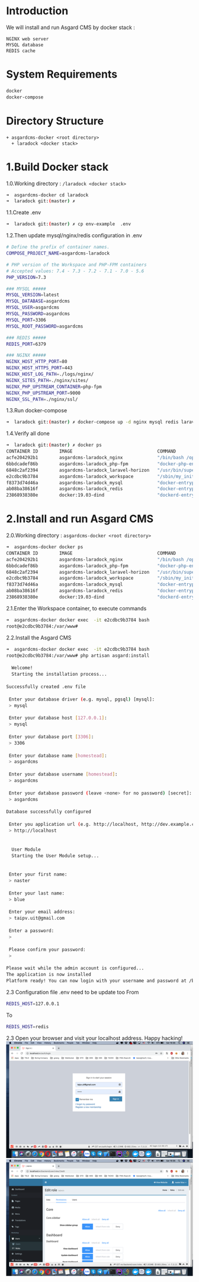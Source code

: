 Introduction
============
We will install and run Asgard CMS by docker stack :
```text
NGINX web server
MYSQL database
REDIS cache

```
System Requirements
===================
```bash
docker
docker-compose
```

Directory Structure
===================
```text
+ asgardcms-docker <root directory>
  + laradock <docker stack>
```

1.Build Docker stack
====================
1.0.Working directory : `/laradock <docker stack>`
```bash
➜  asgardcms-docker cd laradock 
➜  laradock git:(master) ✗ 
```

1.1.Create .env
```bash
➜  laradock git:(master) ✗ cp env-example  .env
```
1.2.Then update mysql/nginx/redis configuration in .env
```bash
# Define the prefix of container names.
COMPOSE_PROJECT_NAME=asgardcms-laradock
```

```bash
# PHP version of the Workspace and PHP-FPM containers
# Accepted values: 7.4 - 7.3 - 7.2 - 7.1 - 7.0 - 5.6
PHP_VERSION=7.3
```

```bash
### MYSQL #####
MYSQL_VERSION=latest
MYSQL_DATABASE=asgardcms
MYSQL_USER=asgardcms
MYSQL_PASSWORD=asgardcms
MYSQL_PORT=3306
MYSQL_ROOT_PASSWORD=asgardcms

```
```bash
### REDIS #####
REDIS_PORT=6379

```
```bash
### NGINX #####
NGINX_HOST_HTTP_PORT=80
NGINX_HOST_HTTPS_PORT=443
NGINX_HOST_LOG_PATH=./logs/nginx/
NGINX_SITES_PATH=./nginx/sites/
NGINX_PHP_UPSTREAM_CONTAINER=php-fpm
NGINX_PHP_UPSTREAM_PORT=9000
NGINX_SSL_PATH=./nginx/ssl/

```

1.3.Run docker-compose
```bash
➜  laradock git:(master) ✗ docker-compose up -d nginx mysql redis laravel-horizon
```

1.4.Verify all done
```bash
➜  laradock git:(master) ✗ docker ps
CONTAINER ID        IMAGE                                COMMAND                  CREATED             STATUS              PORTS                                 NAMES
acfe204292b1        asgardcms-laradock_nginx             "/bin/bash /opt/star…"   28 minutes ago      Up 28 minutes       81/tcp, 0.0.0.0:80->80/tcp, 443/tcp   asgardcms-laradock_nginx_1
6bbdcadef86b        asgardcms-laradock_php-fpm           "docker-php-entrypoi…"   28 minutes ago      Up 28 minutes       9000/tcp                              asgardcms-laradock_php-fpm_1
6848c2af2394        asgardcms-laradock_laravel-horizon   "/usr/bin/supervisor…"   28 minutes ago      Up 28 minutes                                             asgardcms-laradock_laravel-horizon_1
e2cdbc9b3784        asgardcms-laradock_workspace         "/sbin/my_init"          28 minutes ago      Up 28 minutes                                             asgardcms-laradock_workspace_1
f8373d74d46a        asgardcms-laradock_mysql             "docker-entrypoint.s…"   28 minutes ago      Up 28 minutes       0.0.0.0:3306->3306/tcp, 33060/tcp     asgardcms-laradock_mysql_1
ab08ba38616f        asgardcms-laradock_redis             "docker-entrypoint.s…"   28 minutes ago      Up 28 minutes       0.0.0.0:6379->6379/tcp                asgardcms-laradock_redis_1
23868938380e        docker:19.03-dind                    "dockerd-entrypoint.…"   28 minutes ago      Up 28 minutes       2375-2376/tcp                         asgardcms-laradock_docker-in-docker_1
```

2.Install and run Asgard CMS
============================
2.0.Working directory : `asgardcms-docker <root directory>`
```bash
➜  asgardcms-docker docker ps
CONTAINER ID        IMAGE                                COMMAND                  CREATED             STATUS              PORTS                                 NAMES
acfe204292b1        asgardcms-laradock_nginx             "/bin/bash /opt/star…"   28 minutes ago      Up 28 minutes       81/tcp, 0.0.0.0:80->80/tcp, 443/tcp   asgardcms-laradock_nginx_1
6bbdcadef86b        asgardcms-laradock_php-fpm           "docker-php-entrypoi…"   28 minutes ago      Up 28 minutes       9000/tcp                              asgardcms-laradock_php-fpm_1
6848c2af2394        asgardcms-laradock_laravel-horizon   "/usr/bin/supervisor…"   28 minutes ago      Up 28 minutes                                             asgardcms-laradock_laravel-horizon_1
e2cdbc9b3784        asgardcms-laradock_workspace         "/sbin/my_init"          28 minutes ago      Up 28 minutes                                             asgardcms-laradock_workspace_1
f8373d74d46a        asgardcms-laradock_mysql             "docker-entrypoint.s…"   28 minutes ago      Up 28 minutes       0.0.0.0:3306->3306/tcp, 33060/tcp     asgardcms-laradock_mysql_1
ab08ba38616f        asgardcms-laradock_redis             "docker-entrypoint.s…"   28 minutes ago      Up 28 minutes       0.0.0.0:6379->6379/tcp                asgardcms-laradock_redis_1
23868938380e        docker:19.03-dind                    "dockerd-entrypoint.…"   28 minutes ago      Up 28 minutes       2375-2376/tcp                         asgardcms-laradock_docker-in-docker_1
```
2.1.Enter the Workspace container, to execute commands
```bash
➜  asgardcms-docker docker exec  -it e2cdbc9b3784 bash
root@e2cdbc9b3784:/var/www# 
```
2.2.Install the Asgard CMS
```bash
➜  asgardcms-docker docker exec  -it e2cdbc9b3784 bash
root@e2cdbc9b3784:/var/www# php artisan asgard:install
                                        
  Welcome!                              
  Starting the installation process...  
                                        
Successfully created .env file

 Enter your database driver (e.g. mysql, pgsql) [mysql]:
 > mysql

 Enter your database host [127.0.0.1]:
 > mysql

 Enter your database port [3306]:
 > 3306

 Enter your database name [homestead]:
 > asgardcms

 Enter your database username [homestead]:
 > asgardcms

 Enter your database password (leave <none> for no password) [secret]:
 > asgardcms

Database successfully configured

 Enter you application url (e.g. http://localhost, http://dev.example.com) [http://localhost]:
 > http://localhost

                                     
  User Module                        
  Starting the User Module setup...  
                                     

 Enter your first name:
 > naster

 Enter your last name:
 > blue

 Enter your email address:
 > taipv.uit@gmail.com

 Enter a password:
 > 

 Please confirm your password:
 > 

Please wait while the admin account is configured...
The application is now installed
Platform ready! You can now login with your username and password at /backend

```

2.3 Configuration file .env need to be update too
From 
```bash
REDIS_HOST=127.0.0.1
```
To
```bash
REDIS_HOST=redis
```


2.3 Open your browser and visit your localhost address. Happy hacking!
![Login](readme/login.png)
![Edit Admin Role](readme/edit-role.png)